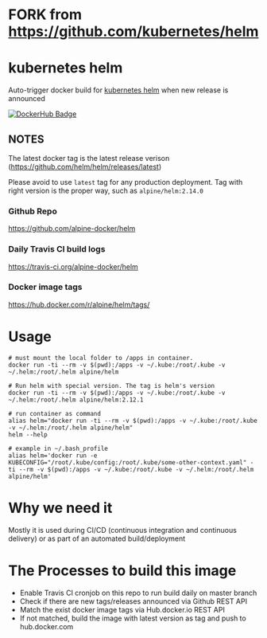 # FORK from https://github.com/kubernetes/helm

# kubernetes helm

Auto-trigger docker build for [kubernetes helm](https://github.com/kubernetes/helm) when new release is announced

[![DockerHub Badge](http://dockeri.co/image/alpine/helm)](https://hub.docker.com/r/alpine/helm/)

## NOTES

The latest docker tag is the latest release verison (https://github.com/helm/helm/releases/latest)

Please avoid to use `latest` tag for any production deployment. Tag with right version is the proper way, such as `alpine/helm:2.14.0`

### Github Repo

https://github.com/alpine-docker/helm

### Daily Travis CI build logs

https://travis-ci.org/alpine-docker/helm

### Docker image tags

https://hub.docker.com/r/alpine/helm/tags/

# Usage

    # must mount the local folder to /apps in container.
    docker run -ti --rm -v $(pwd):/apps -v ~/.kube:/root/.kube -v ~/.helm:/root/.helm alpine/helm

    # Run helm with special version. The tag is helm's version
    docker run -ti --rm -v $(pwd):/apps -v ~/.kube:/root/.kube -v ~/.helm:/root/.helm alpine/helm:2.12.1

    # run container as command
    alias helm="docker run -ti --rm -v $(pwd):/apps -v ~/.kube:/root/.kube -v ~/.helm:/root/.helm alpine/helm"
    helm --help
    
    # example in ~/.bash_profile
    alias helm='docker run -e KUBECONFIG="/root/.kube/config:/root/.kube/some-other-context.yaml" -ti --rm -v $(pwd):/apps -v ~/.kube:/root/.kube -v ~/.helm:/root/.helm alpine/helm'

# Why we need it

Mostly it is used during CI/CD (continuous integration and continuous delivery) or as part of an automated build/deployment

# The Processes to build this image

* Enable Travis CI cronjob on this repo to run build daily on master branch
* Check if there are new tags/releases announced via Github REST API
* Match the exist docker image tags via Hub.docker.io REST API
* If not matched, build the image with latest version as tag and push to hub.docker.com
